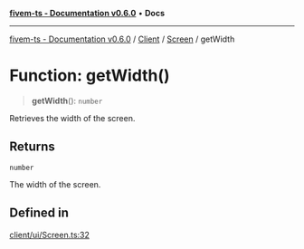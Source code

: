 [**fivem-ts - Documentation v0.6.0**](../../../../../README.md) • **Docs**

***

[fivem-ts - Documentation v0.6.0](../../../../../README.md) / [Client](../../../README.md) / [Screen](../README.md) / getWidth

# Function: getWidth()

> **getWidth**(): `number`

Retrieves the width of the screen.

## Returns

`number`

The width of the screen.

## Defined in

[client/ui/Screen.ts:32](https://github.com/Purpose-Dev/fivem-ts/blob/main/src/client/ui/Screen.ts#L32)
